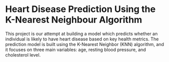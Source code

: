 # Heart Disease Prediction Using the K-Nearest Neighbour Algorithm

This project is our attempt at building a model which predicts whether an individual is likely to have heart disease based on key health metrics. The prediction model is built using the K-Nearest Neighbor (KNN) algorithm, and it focuses on three main variables: age, resting blood pressure, and cholesterol level. 
